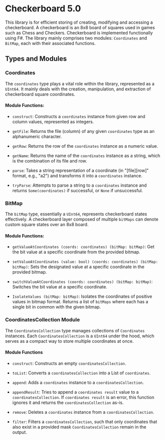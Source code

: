 # Checkerboard 5.0

This library is for efficient storing of creating, modifying and accessing a checkerboard. A checkerboard is an 8x8 board of squares used in games such as Chess and Checkers. Checkerboard is implemented functionally using F#. The library mainly comprises two modules: `Coordinates` and `BitMap`, each with their associated functions.

## Types and Modules

### Coordinates

The `coordinates` type plays a vital role within the library, represented as a `UInt64`. It mainly deals with the creation, manipulation, and extraction of checkerboard square coordinates.

#### Module Functions:

- `construct`: Constructs a `coordinates` instance from given row and column values, represented as integers.

- `getFile`: Returns the file (column) of any given `coordinates` type as an alphanumeric character.

- `getRow`: Returns the row of the `coordinates` instance as a numeric value.

- `getName`: Returns the name of the `coordinates` instance as a string, which is the combination of its file and row.
  
- `parse`: Takes a string representation of a coordinate (in "[file][row]" format, e.g., "a2") and transforms it into a `coordinates` instance.

- `tryParse`: Attempts to parse a string to a `coordinates` instance and returns `Some(coordinates)` if successful, or `None` if unsuccessful.

### BitMap

The `bitMap` type, essentially a `UInt64`, represents checkerboard states effectively. A checkerboard layer composed of multiple `bitMaps` can denote custom square states over an 8x8 board.

#### Module Functions:

- `getValueAtCoordinates (coords: coordinates) (bitMap: bitMap)`: Get the bit value at a specific coordinate from the provided bitmap.

- `setValueAtCoordinates (value: bool) (coords: coordinates) (bitMap: bitMap)`: Sets the designated value at a specific coordinate in the provided bitmap.

- `switchValueAtCoordinates (coords: coordinates) (bitMap: bitMap)`: Switches the bit value at a specific coordinate.

- `IsolateValues (bitMap: bitMap)`: Isolates the coordinates of positive values in bitmap format. Returns a list of `bitMaps` where each has a single bit in common with the given bitmap.

### CoordinatesCollection Module

The `CoordinatesCollection` type manages collections of `Coordinates` instances. Each `CoordinatesCollection` is a `UInt64` under the hood, which serves as a compact way to store multiple coordinates at once.

#### Module Functions

- `construct`: Constructs an empty `coordinatesCollection`.

- `toList`: Converts a `coordinatesCollection` into a List of `coordinates`.

- `append`: Adds a `coordinates` instance to a `coordinatesCollection`.

- `appendResult`: Tries to append a `coordinates result` value to a `coordinatesCollection`. If `coordinates result` is an error, this function ignores it and returns the `coordinatesCollection` as-is.

- `remove`: Deletes a `coordinates` instance from a `coordinatesCollection`.

- `filter`: Filters a `coordinatesCollection`, such that only coordinates that also exist in a provided mask `CoordinatesCollection` remain in the output.

